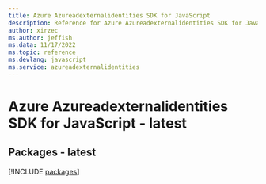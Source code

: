 ```yaml
---
title: Azure Azureadexternalidentities SDK for JavaScript
description: Reference for Azure Azureadexternalidentities SDK for JavaScript
author: xirzec
ms.author: jeffish
ms.data: 11/17/2022
ms.topic: reference
ms.devlang: javascript
ms.service: azureadexternalidentities
---
```

# Azure Azureadexternalidentities SDK for JavaScript - latest
## Packages - latest
[!INCLUDE [packages](azureadexternalidentities-index.md)]